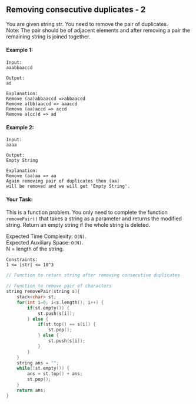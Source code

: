 ## Removing consecutive duplicates - 2

You are given string str. You need to remove the pair of duplicates.  
Note: The pair should be of adjacent elements and after removing a pair the remaining string is joined together.

#### Example 1:

```
Input:
aaabbaaccd

Output:
ad

Explanation:
Remove (aa)abbaaccd =>abbaaccd
Remove a(bb)aaccd => aaaccd
Remove (aa)accd => accd
Remove a(cc)d => ad
```

#### Example 2:

```
Input:
aaaa

Output:
Empty String

Explanation:
Remove (aa)aa => aa
Again removing pair of duplicates then (aa)
will be removed and we will get 'Empty String'.
```

#### Your Task:

This is a function problem. You only need to complete the function `removePair()` that takes a string as a parameter and returns the modified string. Return an empty string if the whole string is deleted.

Expected Time Complexity: `O(N)`.  
Expected Auxiliary Space: `O(N)`.  
N = length of the string.

```
Constraints:
1 <= |str| <= 10^3
```

```c++
// Function to return string after removing consecutive duplicates

// Function to remove pair of characters
string removePair(string s){
    stack<char> st;
    for(int i=0; i<s.length(); i++) {
        if(st.empty()) {
            st.push(s[i]);
        } else {
            if(st.top() == s[i]) {
                st.pop();
            } else {
                st.push(s[i]);
            }
        }
    }
    string ans = "";
    while(!st.empty()) {
        ans = st.top() + ans;
        st.pop();
    }
    return ans;
}
```

